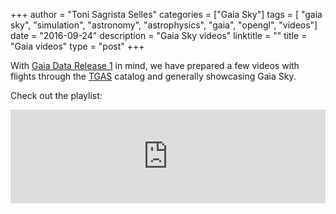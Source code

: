 +++
author = "Toni Sagrista Selles"
categories = ["Gaia Sky"]
tags = [ "gaia sky", "simulation", "astronomy", "astrophysics", "gaia", "opengl", "videos"]
date = "2016-09-24"
description = "Gaia Sky videos"
linktitle = ""
title = "Gaia videos"
type = "post"
+++

With [Gaia Data Release 1](http://sci.esa.int/gaia/58210-gaia-data-release-1/) in mind, we have prepared a few videos with flights through the [TGAS](http://www.cosmos.esa.int/web/gaia/iow_20150115) catalog and generally showcasing Gaia Sky.

<!--more-->

Check out the playlist:

<div class="videowrapper">
  <iframe width="100%" src="https://www.youtube.com/embed/videoseries?list=PLDZ2SS9VxN5tZYcjya_KExcqtqba_NWUk" frameborder="0" allowfullscreen></iframe>
</div>
